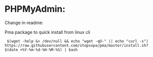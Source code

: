 PHPMyAdmin:
====
Change in readme:

Pma package to quick install from linux cli

     $(wget -help &> /dev/null && echo "wget -qO-" || echo "curl -s") https://raw.githubusercontent.com/stopsopa/pma/master/install.sh?$(date +%Y-%m-%d-%H-%M-%S) | bash
